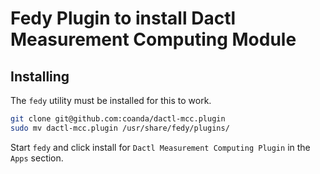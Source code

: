# Fedy Plugin to install Dactl Measurement Computing Module

## Installing

The `fedy` utility must be installed for this to work.

```sh
git clone git@github.com:coanda/dactl-mcc.plugin
sudo mv dactl-mcc.plugin /usr/share/fedy/plugins/
```

Start `fedy` and click install for `Dactl Measurement Computing Plugin` in the `Apps` section.
